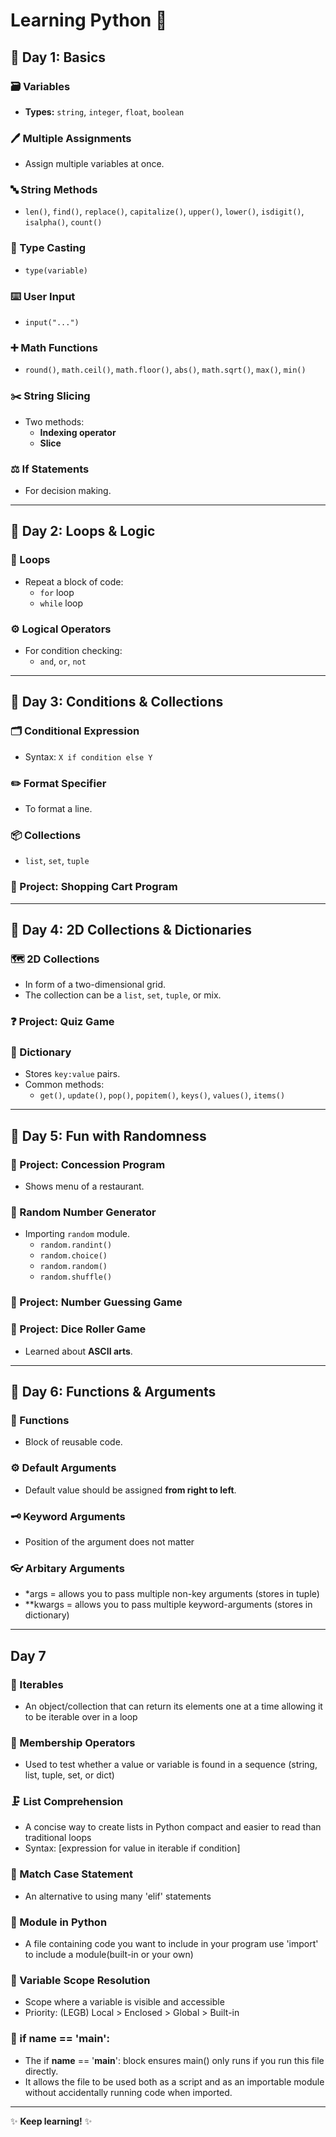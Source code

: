 # Learning Python 🐍

## 📅 Day 1: Basics

### 🗃️ Variables
- **Types:** `string`, `integer`, `float`, `boolean`

### 🖊️ Multiple Assignments
- Assign multiple variables at once.

### 🔤 String Methods
- `len()`, `find()`, `replace()`, `capitalize()`, `upper()`, `lower()`, `isdigit()`, `isalpha()`, `count()`

### 🔄 Type Casting
- `type(variable)`

### ⌨️ User Input
- `input("...")`

### ➕ Math Functions
- `round()`, `math.ceil()`, `math.floor()`, `abs()`, `math.sqrt()`, `max()`, `min()`

### ✂️ String Slicing
- Two methods:
  - **Indexing operator**
  - **Slice**

### ⚖️ If Statements
- For decision making.

---

## 📅 Day 2: Loops & Logic

### 🔁 Loops
- Repeat a block of code:
  - `for` loop
  - `while` loop

### ⚙️ Logical Operators
- For condition checking:
  - `and`, `or`, `not`

---

## 📅 Day 3: Conditions & Collections

### 🗂️ Conditional Expression
- Syntax: `X if condition else Y`

### ✏️ Format Specifier
- To format a line.

### 📦 Collections
- `list`, `set`, `tuple`

### 🛒 Project: Shopping Cart Program

---

## 📅 Day 4: 2D Collections & Dictionaries

### 🗺️ 2D Collections
- In form of a two-dimensional grid.
- The collection can be a `list`, `set`, `tuple`, or mix.

### ❓ Project: Quiz Game

### 📖 Dictionary
- Stores `key:value` pairs.
- Common methods:
  - `get()`, `update()`, `pop()`, `popitem()`, `keys()`, `values()`, `items()`

---

## 📅 Day 5: Fun with Randomness

### 🍴 Project: Concession Program
- Shows menu of a restaurant.

### 🎲 Random Number Generator
- Importing `random` module.
  - `random.randint()`
  - `random.choice()`
  - `random.random()`
  - `random.shuffle()`

### 🎯 Project: Number Guessing Game

### 🎲 Project: Dice Roller Game
- Learned about **ASCII arts**.

---

## 📅 Day 6: Functions & Arguments

### 🧩 Functions
- Block of reusable code.

### ⚙️ Default Arguments
- Default value should be assigned **from right to left**.

### 🗝️ Keyword Arguments
- Position of the argument does not matter

### 👓 Arbitary Arguments
- *args = allows you to pass multiple non-key arguments (stores in tuple)
- **kwargs = allows you to pass multiple keyword-arguments (stores in dictionary)

---

## Day 7

### 🔁 Iterables
- An object/collection that can return its elements one at a time allowing it to be iterable over in a loop

### 🛒 Membership Operators
-  Used to test whether a value or variable is found in a sequence (string, list, tuple, set, or dict)

### 🗜️ List Comprehension
- A concise way to create lists in Python compact and easier to read than traditional loops
- Syntax: [expression for value in iterable if condition]

### 🤲 Match Case Statement
- An alternative to using many 'elif' statements

### 🎒 Module in Python
-  A file containing code you want to include in your program use 'import' to include a module(built-in or your own)

### 👀 Variable Scope Resolution
- Scope where a variable is visible and accessible
- Priority: (LEGB) Local > Enclosed > Global > Built-in

### 🔗 if __name__ == '__main__':
- The if __name__ == '__main__': block ensures main() only runs if you run this file directly.
- It allows the file to be used both as a script and as an importable module without accidentally running code when imported.

---

✨ **Keep learning!** ✨
